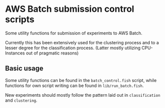 # AWS Batch submission control scripts

Some utility functions for submission of experiments to AWS Batch.

Currently this has been extensively used for the clustering process and to
a lesser degree for the classification process. (Latter mostly utilizing CPU-
Instances out of pragmatic reasons)

## Basic usage

Some utility functions can be found in the `batch_control.fish` script, while
functions for own script writing can be found in `lib/run_batch.fish`.

New experiments should mostly follow the pattern laid out in `classification`
and `clustering`.
